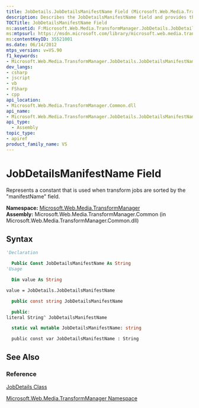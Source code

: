 ```yaml
---
title: JobDetails.JobDetailsManifestName Field (Microsoft.Web.Media.TransformManager)
description: Describes the JobDetailsManifestName field and provides the field's namespace, assembly, syntax, and additional references.
TOCTitle: JobDetailsManifestName Field
ms:assetid: F:Microsoft.Web.Media.TransformManager.JobDetails.JobDetailsManifestName
ms:mtpsurl: https://msdn.microsoft.com/library/microsoft.web.media.transformmanager.jobdetails.jobdetailsmanifestname(v=VS.90)
ms:contentKeyID: 35521001
ms.date: 06/14/2012
mtps_version: v=VS.90
f1_keywords:
- Microsoft.Web.Media.TransformManager.JobDetails.JobDetailsManifestName
dev_langs:
- csharp
- jscript
- vb
- FSharp
- cpp
api_location:
- Microsoft.Web.Media.TransformManager.Common.dll
api_name:
- Microsoft.Web.Media.TransformManager.JobDetails.JobDetailsManifestName
api_type:
  - Assembly
topic_type:
- apiref
product_family_name: VS
---
```


# JobDetailsManifestName Field

Represents a constant that is used when transform jobs are sorted by the "manifestName" field.

**Namespace:**  [Microsoft.Web.Media.TransformManager](microsoft-web-media-transformmanager-namespace.md)  
**Assembly:**  Microsoft.Web.Media.TransformManager.Common (in Microsoft.Web.Media.TransformManager.Common.dll)

## Syntax

```vb
'Declaration

  Public Const JobDetailsManifestName As String
'Usage

  Dim value As String

value = JobDetails.JobDetailsManifestName
```

```csharp
  public const string JobDetailsManifestName
```

```cpp
  public:
literal String^ JobDetailsManifestName
```

``` fsharp
  static val mutable JobDetailsManifestName: string
```

```jscript
  public const var JobDetailsManifestName : String
```

## See Also

### Reference

[JobDetails Class](jobdetails-class-microsoft-web-media-transformmanager.md)

[Microsoft.Web.Media.TransformManager Namespace](microsoft-web-media-transformmanager-namespace.md)

